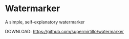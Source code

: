 # Watermarker

A simple, self-explanatory watermarker

DOWNLOAD: https://github.com/supermirtillo/watermarker
